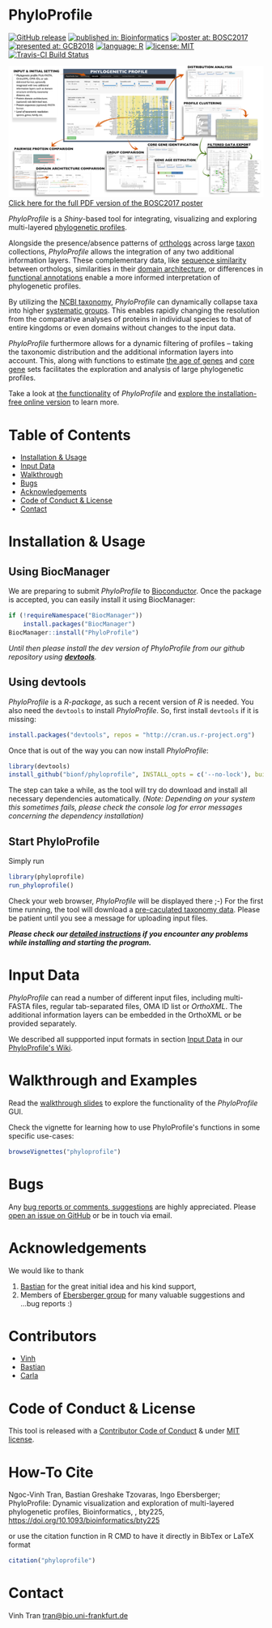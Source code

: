 # PhyloProfile
[![GitHub release](https://img.shields.io/badge/latest%20release-v1.0.0-orange.svg)](https://github.com/BIONF/PhyloProfile/releases/tag/v1.0.0)
[![published in: Bioinformatics](https://img.shields.io/badge/published%20in-Bioinformatics-ff69b4.svg?style=flat)](https://doi.org/10.1093/bioinformatics/bty225)
[![poster at: BOSC2017](https://img.shields.io/badge/poster%20at-BOSC2017-green.svg?style=flat)](https://f1000research.com/posters/6-1782)
[![presented at: GCB2018](https://img.shields.io/badge/presented%20at-GCB2018-green.svg?style=flat)](http://gcb2018.de)
[![language: R](https://img.shields.io/badge/language-R-blue.svg?style=flat)](https://www.r-project.org/)
[![license: MIT](https://img.shields.io/badge/license-MIT-lightgrey.svg)](https://opensource.org/licenses/MIT)
[![Travis-CI Build Status](https://travis-ci.org/BIONF/PhyloProfile.svg?branch=master)](https://travis-ci.org/BIONF/PhyloProfile)

[![](www/posterSub.png)](https://f1000research.com/posters/6-1782)
[Click here for the full PDF version of the BOSC2017 poster](https://f1000research.com/posters/6-1782)

*PhyloProfile* is a *Shiny*-based tool for integrating, visualizing and exploring multi-layered [phylogenetic profiles](https://en.wikipedia.org/wiki/Phylogenetic_profiling).

Alongside the presence/absence patterns of [orthologs](https://en.wikipedia.org/wiki/Homology_(biology)) across large [taxon](https://en.wikipedia.org/wiki/Taxon) collections, *PhyloProfile* allows the integration of any two additional information layers. These complementary data, like [sequence similarity](https://en.wikipedia.org/wiki/Sequence_alignment) between orthologs, similarities in their [domain architecture](https://www.ncbi.nlm.nih.gov/pubmed/20221914), or differences in [functional annotations](https://en.wikipedia.org/wiki/Protein_function_prediction) enable a more informed interpretation of phylogenetic profiles.

By utilizing the [NCBI taxonomy](https://www.ncbi.nlm.nih.gov/taxonomy), *PhyloProfile* can dynamically collapse taxa into higher [systematic groups](https://en.wikipedia.org/wiki/Taxonomy_(biology)). This enables rapidly changing the resolution from the comparative analyses of proteins in individual species to that of entire kingdoms or even domains without changes to the input data.

*PhyloProfile* furthermore allows for a dynamic filtering of profiles – taking the taxonomic distribution and the additional information layers into account. This, along with functions to estimate [the age of genes](http://www.cell.com/trends/genetics/fulltext/S0168-9525(13)00111-X) and [core gene](https://en.wikipedia.org/wiki/Pan-genome) sets facilitates the exploration and analysis of large phylogenetic profiles.

Take a look at [the functionality](https://github.com/BIONF/PhyloProfile/wiki/Functionality) of *PhyloProfile* and [explore the installation-free online version](http://applbio.biologie.uni-frankfurt.de/phyloprofile/) to learn more.

# Table of Contents
* [Installation &amp; Usage](#installation--usage)
* [Input Data](#input-data)
* [Walkthrough](#walkthrough)
* [Bugs](#bugs)
* [Acknowledgements](#acknowledgements)
* [Code of Conduct &amp; License](#code-of-conduct--license)
* [Contact](#contact)

# Installation & Usage
## Using BiocManager
We are preparing to submit *PhyloProfile* to [Bioconductor](https://www.bioconductor.org/). Once the package is accepted, you can easily install it using BiocManager:

```r
if (!requireNamespace("BiocManager"))
    install.packages("BiocManager")
BiocManager::install("PhyloProfile")
```

*Until then please install the dev version of *PhyloProfile* from our github repository using __[devtools](https://cran.r-project.org/web/packages/devtools/index.html)__.*
## Using devtools
*PhyloProfile* is a *R-package*, as such a recent version of *R* is needed. You also need the `devtools` to install *PhyloProfile*. So, first  install `devtools` if it is missing:
```r
install.packages("devtools", repos = "http://cran.us.r-project.org")
```
Once that is out of the way you can now install *PhyloProfile*:

```r
library(devtools)
install_github("bionf/phyloprofile", INSTALL_opts = c('--no-lock'), build_opts = c('--no-resave-data'))
```
The step can take a while, as the tool will try do download and install all necessary dependencies automatically. *(Note: Depending on your system this sometimes fails, please check the console log for error messages concerning the dependency installation)*

## Start PhyloProfile
Simply run
```r
library(phyloprofile)
run_phyloprofile()
```
Check your web browser, *PhyloProfile* will be displayed there ;-) For the first time running, the tool will download a [pre-caculated taxonomy data](https://github.com/BIONF/phyloprofile-data). Please be patient until you see a message for uploading input files.

_**Please check our [detailed instructions](https://github.com/BIONF/PhyloProfile/wiki/Installation) if you encounter any problems while installing and starting the program.**_

# Input Data
*PhyloProfile* can read a number of different input files, including multi-FASTA files, regular tab-separated files, OMA ID list or *OrthoXML*. The additional information layers can be embedded in the OrthoXML or be provided separately.

We described all suppported input formats in section [Input Data](https://github.com/BIONF/PhyloProfile/wiki/Input-Data) in our [PhyloProfile's Wiki](https://github.com/BIONF/PhyloProfile/wiki).

# Walkthrough and Examples
Read the [walkthrough slides](https://github.com/BIONF/PhyloProfile/wiki/Walkthrough) to explore the functionality of the *PhyloProfile* GUI.

Check the vignette for learning how to use PhyloProfile's functions in some specific use-cases:
```r
browseVignettes("phyloprofile")
```

# Bugs
Any [bug reports or comments, suggestions](https://github.com/BIONF/PhyloProfile/blob/master/CONTRIBUTING.md) are highly appreciated. Please [open an issue on GitHub](https://github.com/BIONF/PhyloProfile/issues/new) or be in touch via email.

# Acknowledgements
We would like to thank
1) [Bastian](https://github.com/gedankenstuecke) for the great initial idea and his kind support,
2) Members of [Ebersberger group](http://www.bio.uni-frankfurt.de/43045195/ak-ebersberger) for many valuable suggestions and ...bug reports :)

# Contributors
* [Vinh](https://github.com/trvinh)
* [Bastian](https://github.com/gedankenstuecke)
* [Carla](https://github.com/CarlaMoelbert)

# Code of Conduct & License
This tool is released with a [Contributor Code of Conduct](https://github.com/BIONF/PhyloProfile/blob/master/CODE_OF_CONDUCT.md) & under [MIT license](https://github.com/BIONF/PhyloProfile/blob/master/LICENSE).

# How-To Cite
Ngoc-Vinh Tran, Bastian Greshake Tzovaras, Ingo Ebersberger; PhyloProfile: Dynamic visualization and exploration of multi-layered phylogenetic profiles, Bioinformatics, , bty225, https://doi.org/10.1093/bioinformatics/bty225

or use the citation function in R CMD to have it directly in BibTex or LaTeX format
```r
citation("phyloprofile")
```
# Contact
Vinh Tran
tran@bio.uni-frankfurt.de
